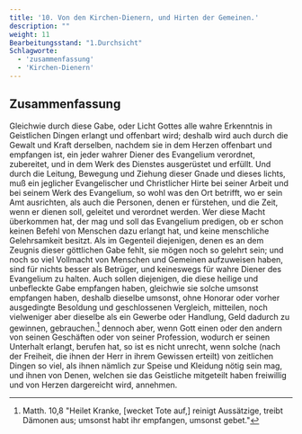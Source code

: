 ```yaml
---
title: '10. Von den Kirchen-Dienern, und Hirten der Gemeinen.'
description: ""
weight: 11
Bearbeitungsstand: "1.Durchsicht"
Schlagworte:
  - 'zusammenfassung'
  - 'Kirchen-Dienern'
---
```

<!-- Seite 377 -->

Zusammenfassung
---------------


Gleichwie durch diese Gabe, oder Licht Gottes alle
wahre Erkenntnis in Geistlichen Dingen erlangt
und offenbart wird; deshalb wird auch durch die
Gewalt und Kraft derselben, nachdem sie in dem
Herzen offenbart und empfangen ist, ein jeder<!-- Seite 378 -->
wahrer Diener des Evangelium verordnet, zubereitet,
und in dem Werk des Dienstes ausgerüstet und
erfüllt. Und durch die Leitung, Bewegung und
Ziehung dieser Gnade und dieses lichts, muß ein
jeglicher Evangelischer und Christlicher Hirte bei
seiner Arbeit und bei seinem Werk des Evangelium,
so wohl was den Ort betrifft, wo er sein Amt ausrichten,
als auch die Personen, denen er fürstehen,
und die Zeit, wenn er dienen soll, geleitet und verordnet
werden. Wer diese Macht überkommen
hat, der mag und soll das Evangelium predigen, ob
er schon keinen Befehl von Menschen dazu erlangt
hat, und keine menschliche Gelehrsamkeit besitzt.
Als im Gegenteil diejenigen, denen es an
dem Zeugnis dieser göttlichen Gabe fehlt, sie mögen
noch so gelehrt sein; und noch so viel Vollmacht
von Menschen und Gemeinen aufzuweisen haben, sind
für nichts besser als Betrüger, und keineswegs
für wahre Diener des Evangelium zu halten. Auch
sollen diejenigen, die diese heilige und unbefleckte
Gabe empfangen haben, gleichwie sie solche umsonst
empfangen haben, deshalb dieselbe umsonst, ohne
Honorar oder vorher ausgedingte Besoldung
und geschlossenen Vergleich, mitteilen, noch vielweniger
aber dieselbe als ein Gewerbe oder Handlung,
Geld dadurch zu gewinnen, gebrauchen.[^a_pre_10-satz_01]
dennoch aber, wenn Gott einen oder den andern
von seinen Geschäften oder von seiner Profession,
wodurch er seinen Unterhalt erlangt, berufen
hat, so ist es nicht unrecht, wenn solche (nach
der Freiheit, die ihnen der Herr in ihrem Gewissen
erteilt) von zeitlichen Dingen so viel, als ihnen
nämlich zur Speise und Kleidung nötig sein
mag, und ihnen von Denen, welchen sie das Geistliche
mitgeteilt haben freiwillig und von Herzen
dargereicht wird, annehmen.


<!-- Fußnoten -->

[^a_pre_10-satz_01]: Matth. 10,8 "Heilet Kranke, [wecket Tote auf,] reinigt Aussätzige, treibt Dämonen aus; umsonst habt ihr empfangen, umsonst gebet."

